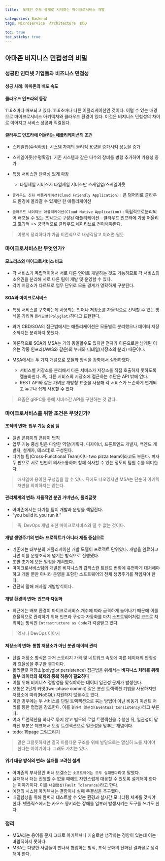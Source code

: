 ```yaml
---
title:  도메인 주도 설계로 시작하는 마이크로서비스 개발

categories: Backend 
tags: Microservice  Architecture  DDD
 
toc: true
toc_sticky: true
---
```


  
## 아마존 비지니스 민첩성의 비밀  
### 성공한 인터넷 기업들과 비즈니스 민첩성  
  
#### 성공 사례: 아마존의 배포 속도  
#### 클라우드 인프라의 등장  
11.6초마다 배포되고 있다. 11.6초마다 다른 어플리케이션인 것이다. 이럴 수 있는 배경으로 마이크로서비스 아키텍쳐와 클라우드 환경이 있다. 이것은 비지니스 민첨성의 차이로 이어지고 서비스 성공과 직결된다.  
  
#### 클라우드 인프라에 어울리는 애플리케이션의 조건  
  
- 스케일업(수직확장): 시스템 자체의 물리적 용량을 증가시켜 성능을 증가  
- 스케일아웃(수평확장): 기존 시스템과 같은 다수의 장비를 병행 추가하여 가용성 증가  
- 특정 서비스만 탄력성 있게 확장  
	- 타임세일 서비스시 타임세일 서비스만 스케일업/스케일아웃  
  
- `클라우드 친화 애플리케이션(Cloud Friendly Application)` : 큰 덩어리로 클라우드 환경에 올라갈 수 있게만 한 애플리케이션  
- `클라우드 네이티브 애플리케이션(Cloud Native Application)` : 독립적으로분리되어 배포될 수 있는 조각으로 구성된 애플리케이션 - 클라우드 인프라에 가장 어울리고 효과적 => 궁극적으로 클라우드 네이티브로 전이해야한다.  
  
> 이렇게 정리하다가 가끔 이런식으로 내생각달고 이러면 될듯    
  
### 마이크로서비스란 무엇인가?  
  
#### 모노리스와 마이크로서비스 비교  
  
- 각 서비스가 독립적이어서 서로 다른 언어로 개발하는 것도 가능하므로 각 서비스의 소유권을 분리해 서로 다른 팀이 개발 및 운영할 수 있다.  
- 각기 저장소가 다르므로 업무 단위로 모듈 경계가 명확하게 구분된다.  
  
#### SOA와 마이크로서비스  
  
- 특정 서비스를 구축하는데 사용되는 언어나 저장소를 자율적으로 선택할 수 있는 방식을 가리켜 `폴리글랏(Polyglot)`하다고 표현한다.  
- 과거 CBD/SOA의 접근법에서는 애플리케이션은 모듈별로 분리했으나 데이터 저장소까지는 분리하지 못했다.  
- 이론적으로 SOA와 MSA는 거의 동일할수도 있지만 전자가 이론으로만 남게된 이유는 각종 인프라(AWS와 같은)의 부재와 디테일(저장소의 분리) 때문이다.  
  
- MSA에서는 두 가지 개념으로 모듈화 방식을 강화해서 실현하였다.  
	- 서비스별 저장소를 분리해서 다른 서비스가 저장소를 직접 호출하지 못하도록 캡슐화한다. 즉, 다른 서비스의 저장소에 접근하는 수단은 API 밖에 없다.  
	- REST API와 같은 가벼운 개방형 표준을 사용해 각 서비스가 느슨하게 연계되고 누구나 쉽게 사용할 수 있다.  
> 요즘은 gRPC를 통해 서비스간 API를 구현하는 것 같다.    
  
### 마이크로서비스를 위한 조건은 무엇인가?  
  
#### 조직의 변화: 업무 기능 중심 팀  
- 멜빈 콘웨이의 콘웨이 법칙  
- 업무 기능 중심 팀은 다양한 역할(기획자, 디자이너, 프론트엔드 개발자, 백엔드 개발자, 설계자, 테스터)로 구성된다.  
- 다기능 팀(Cross-Functional Team)이나 two pizza team이라고도 부른다. 피자 두 판으로 서로 빈번히 의사소통하며 함께 식사할 수 있는 정도의 팀원 수를 의미한다.  
  
> 애자일에 용이한 구성임을 알 수 있다. 뒤에도 나오겠지만 MSA는 단순히 아키텍쳐만을 의미하지는 않는다.    
  
#### 관리체계의 변화: 자율적인 분권 거버넌스, 폴리글랏  
- 아마존에서는 다기능 팀이 개발과 운영을 책임진다.  
- "you build it. you run it."  
  
> 즉, DevOps 개념 또한 마이크로서비스와 뗄 수 없는 것이다.    
  
#### 개발 생명주기의 변화: 프로젝트가 아니라 제품 중심으로  
- 기존에는 대부분의 애플리케이션 개발 모델이 프로젝트 단위였다. 개발을 완료하고 나면 이를 운영조직에 넘기는 방식으로 진행됐다.  
- 또한 초기에 모든 일정을 계획했다.  
- 마이크로서비스팀의 개발은 비지니스의 갑작스런 트렌드 변화에 유연하게 대처해야하고 개발 뿐만 아니라 운영을 포함한 소프트웨어의 전체 생명주기를 책임져야 한다.  
- 간단히 말해 애자일 개발방식이다.  
  
#### 개발 환경의 변화: 인프라 자동화  
- 최근에는 배포 환경이 마이크로서비스 개수에 따라 급격하게 늘어나기 때문에 이를 효율적으로 관리하기 위해 인프라 구성과 자동화를 마치 소프트웨어처럼 코드로 처리하는 방식인 `Intrastructure as Code`가 각광받고 있다.  
  
> 역시나 DevOps 이야기    
  
#### 저장소의 변화: 통합 저장소가 아닌 분권 데이터 관리  
- 단일 저장소 방식은 과거 스토리지 가격 및 네트워크 속도에 따른 데이터의 안정성과 효율성을 추구한 결과이다.  
- 폴리글랏 저장소(polyglot persistence) 접근법을 위해서는 **비지니스 처리를 위해 일부 데이터의 복제와 중복 허용이 필요하다**  
- 이를 위해 비지니스 정합성을 맞춰야하는 데이터 일관성 문제가 발생한다.  
- 보통은 2단계 커밋(two-phase commit) 같은 분산 트랙잭션 기법을 사용하지만 저장소에 따라(NoSQL) 지원하지 않을수도 있다.  
- 이런 경우에는 두 서비스를 단일 트랙잭션으로 묶는 방법이 아닌 비동기 이벤트 처리를 통한 협업을 강조한다. 이를 `결과적 일관성(Eventual Consistency)`라고 부른다.  
- 여러 트랜잭션을 하나로 묶지 않고 별도의 로컬 트랜잭션을 수행한 뒤, 일관성이 달라진 부분은 체크해서 보상 트랜잭션으로 일관성을 맞추는 개념이다.  
- todo: 19page 그림그리기  
  
> 말은 그럴듯하지만 결국 아름다운 구조를 위해 발밑으로는 열심히 노를 저어야 한다는 이야기이다. 그래도 가치는 있다.    
  
#### 위기 대응 방식의 변화: 실패를 고려한 설계  
- 아마존의 부사장인 버너 보겔스는 `소프트웨어는 모두 실패한다`라고 말했다.  
- 실패해서 더는 진행할 수 없을 때에도 자연스럽게 대응할 수 있도록 설계해야 한다는 이야기이다. 이를 `내결함성(Fault Tolerance)`라고 한다.  
- 예전의 시스템 아키텍쳐는 결함이나 실패 무결성을 추구했다.  
- 내결함성을 위해 완벽히 테스트할 수 있는 환경과 실시간 모니터링 체계를 갖춰야 한다. 넷플릭스에서는 카오스 몽키라는 장애를 일부러 발생시키는 도구를 쓰기도 한다.  
  
  
### 정리  
- MSA라는 용어를 문자 그대로 아키텍쳐나 기술로만 생각하는 경향이 있는데 이는 바람직하지 못하다.  
- MSA는 다양한 사람들이 만나서 협업하는 방식, 조직 문화의 진화된 결과물로 생각해야 한다.  
